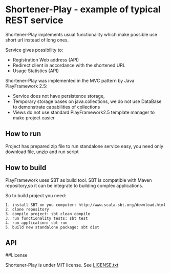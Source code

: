 # Shortener-Play - example of typical REST service 

Shortener-Play implements usual functionality which make possible use short url instead of long ones.

Service gives possibility to:
  * Registration Web address (API)  
  * Redirect client in accordance with the shortened URL  
  * Usage Statistics (API)  

Shortener-Play was implemented in the MVC pattern by Java PlayFramework 2.5:
  * Service does not have persistence storage, 
  * Temporary storage bases on java.collections, we do not use DataBase to demonstrate capabilities of collections
  * Views do not use standard PlayFramework2.5 template manager to make project easier  

## How to run
  Project has prepared zip file to run standalone service easy, you need only download file, unzip and run script

## How to build
  PlayFramework uses SBT as build tool. 
  SBT is compatible with Maven repository,so it can be integrate to building complex applications.
  
  So to build project you need:
  
    1. install SBT on you computer: http://www.scala-sbt.org/download.html
    2. clone repository 
    3. compile project: sbt clean compile
    3. run functionality tests: sbt test
    4. run application: sbt run
    5. build new standalone package: sbt dist
  
  

## API




##License

Shortener-Play is under MIT license. See [LICENSE.txt](https://github.com/vnazarov1969/shortener-play/master/LICENSE.txt)
